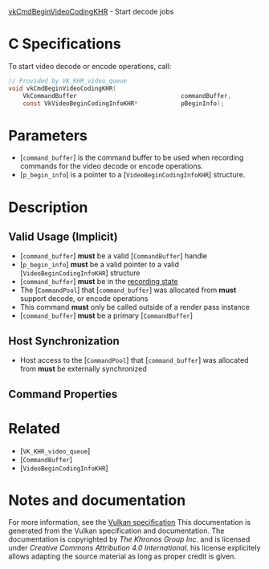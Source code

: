 [vkCmdBeginVideoCodingKHR](https://www.khronos.org/registry/vulkan/specs/1.3-extensions/man/html/vkCmdBeginVideoCodingKHR.html) - Start decode jobs

# C Specifications
To start video decode or encode operations, call:
```c
// Provided by VK_KHR_video_queue
void vkCmdBeginVideoCodingKHR(
    VkCommandBuffer                             commandBuffer,
    const VkVideoBeginCodingInfoKHR*            pBeginInfo);
```

# Parameters
- [`command_buffer`] is the command buffer to be used when recording commands for the video decode or encode operations.
- [`p_begin_info`] is a pointer to a [`VideoBeginCodingInfoKHR`] structure.

# Description
## Valid Usage (Implicit)
-  [`command_buffer`] **must**  be a valid [`CommandBuffer`] handle
-  [`p_begin_info`] **must**  be a valid pointer to a valid [`VideoBeginCodingInfoKHR`] structure
-  [`command_buffer`] **must**  be in the [recording state]()
-    The [`CommandPool`] that [`command_buffer`] was allocated from  **must**  support decode, or encode operations
-    This command  **must**  only be called outside of a render pass instance
-  [`command_buffer`] **must**  be a primary [`CommandBuffer`]

## Host Synchronization
- Host access to the [`CommandPool`] that [`command_buffer`] was allocated from  **must**  be externally synchronized

## Command Properties

# Related
- [`VK_KHR_video_queue`]
- [`CommandBuffer`]
- [`VideoBeginCodingInfoKHR`]

# Notes and documentation
For more information, see the [Vulkan specification](https://www.khronos.org/registry/vulkan/specs/1.3-extensions/html/vkspec.html)
This documentation is generated from the Vulkan specification and documentation.
The documentation is copyrighted by *The Khronos Group Inc.* and is licensed under *Creative Commons Attribution 4.0 International*.
his license explicitely allows adapting the source material as long as proper credit is given.
        